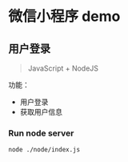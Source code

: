 # 微信小程序 demo

## 用户登录

> JavaScript + NodeJS

功能：
+ 用户登录
+ 获取用户信息

### Run node server

```shell
node ./node/index.js
```

